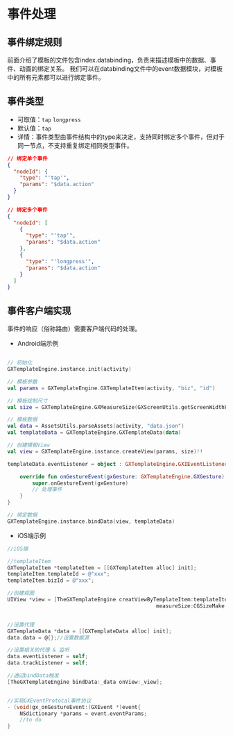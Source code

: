 # 事件处理

## 事件绑定规则

前面介绍了模板的文件包含index.databinding，负责来描述模板中的数据、事件、动画的绑定关系。
我们可以在databinding文件中的event数据模块，对模板中的所有元素都可以进行绑定事件。

## 事件类型
- 可取值：`tap` `longpress`
- 默认值：`tap`
- 详情：事件类型由事件结构中的type来决定，支持同时绑定多个事件，但对于同一节点，不支持重复绑定相同类型事件。

```json
// 绑定单个事件
{
  "nodeId": {
    "type": "'tap'",
    "params": "$data.action"
  }
}

// 绑定多个事件
{
  "nodeId": [
    {
      "type": "'tap'",
      "params": "$data.action"
    },
    {
      "type": "'longpress'",
      "params": "$data.action"
    }
  ]
}
```

## 事件客户端实现

事件的响应（俗称路由）需要客户端代码的处理。

- Android端示例

```kotlin

// 初始化
GXTemplateEngine.instance.init(activity)

// 模板参数
val params = GXTemplateEngine.GXTemplateItem(activity, "biz", "id")

// 模板绘制尺寸
val size = GXTemplateEngine.GXMeasureSize(GXScreenUtils.getScreenWidthPx(this), null)

// 模板数据
val data = AssetsUtils.parseAssets(activity, "data.json")
val templateData = GXTemplateEngine.GXTemplateData(data)

// 创建模板View
val view = GXTemplateEngine.instance.createView(params, size)!!

templateData.eventListener = object : GXTemplateEngine.GXIEventListener {

    override fun onGestureEvent(gxGesture: GXTemplateEngine.GXGesture) {
        super.onGestureEvent(gxGesture)
        // 处理事件
    }
}

// 绑定数据
GXTemplateEngine.instance.bindData(view, templateData)
```
- iOS端示例

```objectivec
//iOS端

//templateItem
GXTemplateItem *templateItem = [[GXTemplateItem alloc] init];
templateItem.templateId = @"xxx";
templateItem.bizId = @"xxx";

//创建视图
UIView *view = [TheGXTemplateEngine creatViewByTemplateItem:templateItem
                                                measureSize:CGSizeMake(100, NAN)];


//设置代理
GXTemplateData *data = [[GXTemplateData alloc] init];
data.data = @{};//设置数据源

//设置相关的代理 & 监听
data.eventListener = self;
data.trackListener = self;

//通过bindData触发
[TheGXTemplateEngine bindData:_data onView:_view];


//实现GXEventProtocal事件协议
- (void)gx_onGestureEvent:(GXEvent *)event{
    NSdictionary *params = event.eventParams;
    //to do
}

```
